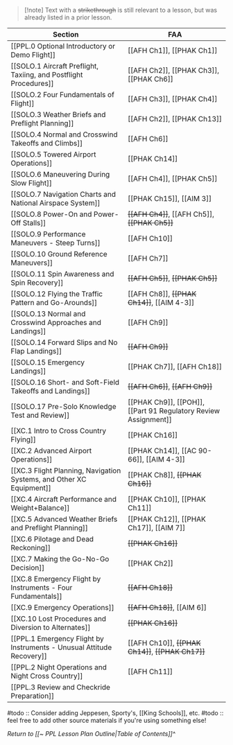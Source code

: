 > [!note] Text with a ~~strikethrough~~ is still relevant to a lesson, but was already listed in a prior lesson.

| Section                                                                      | FAA                                                   |
| ---------------------------------------------------------------------------- | ----------------------------------------------------- |
| [[PPL.0 Optional Introductory or Demo Flight]]                               | [[AFH Ch1]], [[PHAK Ch1]]                             |
| [[SOLO.1 Aircraft Preflight, Taxiing, and Postflight Procedures]]             | [[AFH Ch2]], [[PHAK Ch3]], [[PHAK Ch6]]               |
| [[SOLO.2 Four Fundamentals of Flight]]                                        | [[AFH Ch3]], [[PHAK Ch4]]                             |
| [[SOLO.3 Weather Briefs and Preflight Planning]]                              | [[AFH Ch2]], [[PHAK Ch13]]                            |
| [[SOLO.4 Normal and Crosswind Takeoffs and Climbs]]                           | [[AFH Ch6]]                                           |
| [[SOLO.5 Towered Airport Operations]]                                         | [[PHAK Ch14]]                                         |
| [[SOLO.6 Maneuvering During Slow Flight]]                                     | [[AFH Ch4]], [[PHAK Ch5]]                             |
| [[SOLO.7 Navigation Charts and National Airspace System]]                     | [[PHAK Ch15]], [[AIM 3]]                              |
| [[SOLO.8 Power-On and Power-Off Stalls]]                                      | ~~[[AFH Ch4]]~~, [[AFH Ch5]], ~~[[PHAK Ch5]]~~        |
| [[SOLO.9 Performance Maneuvers - Steep Turns]]                                | [[AFH Ch10]]                                          |
| [[SOLO.10 Ground Reference Maneuvers]]                                        | [[AFH Ch7]]                                           |
| [[SOLO.11 Spin Awareness and Spin Recovery]]                                  | ~~[[AFH Ch5]]~~, ~~[[PHAK Ch5]]~~                     |
| [[SOLO.12 Flying the Traffic Pattern and Go-Arounds]]                         | [[AFH Ch8]], ~~[[PHAK Ch14]]~~, [[AIM 4-3]]           |
| [[SOLO.13 Normal and Crosswind Approaches and Landings]]                      | [[AFH Ch9]]                                           |
| [[SOLO.14 Forward Slips and No Flap Landings]]                                | ~~[[AFH Ch9]]~~                                       |
| [[SOLO.15 Emergency Landings]]                                                | [[PHAK Ch7]], [[AFH Ch18]]                            |
| [[SOLO.16 Short- and Soft-Field Takeoffs and Landings]]                       | ~~[[AFH Ch6]]~~, ~~[[AFH Ch9]]~~                      |
| [[SOLO.17 Pre-Solo Knowledge Test and Review]]                                | [[PHAK Ch9]], [[POH]], [[Part 91 Regulatory Review Assignment]]  |
| [[XC.1 Intro to Cross Country Flying]]                                        | [[PHAK Ch16]]                                         |
| [[XC.2 Advanced Airport Operations]]                                    | [[PHAK Ch14]], [[AC 90-66]], [[AIM 4-3]]              |
| [[XC.3 Flight Planning, Navigation Systems, and Other XC Equipment]]       | [[PHAK Ch8]], ~~[[PHAK Ch16]]~~                       |
| [[XC.4 Aircraft Performance and Weight+Balance]]                           | [[PHAK Ch10]], [[PHAK Ch11]]                          |
| [[XC.5 Advanced Weather Briefs and Preflight Planning]]                    | [[PHAK Ch12]], [[PHAK Ch17]], [[AIM 7]]               | 
| [[XC.6 Pilotage and Dead Reckoning]]                                       | ~~[[PHAK Ch16]]~~                                     |
| [[XC.7 Making the Go-No-Go Decision]]                                      | [[PHAK Ch2]]                                          |
| [[XC.8 Emergency Flight by Instruments - Four Fundamentals]]               | ~~[[AFH Ch18]]~~                                      |
| [[XC.9 Emergency Operations]]                                              | ~~[[AFH Ch18]]~~, [[AIM 6]]                           |
| [[XC.10 Lost Procedures and Diversion to Alternates]]                      | ~~[[PHAK Ch16]]~~                                     |
| [[PPL.1 Emergency Flight by Instruments - Unusual Attitude Recovery]]       | [[AFH Ch10]], ~~[[PHAK Ch14]]~~, ~~[[PHAK Ch17]]~~    |
| [[PPL.2 Night Operations and Night Cross Country]]                          | [[AFH Ch11]]                                          |
| [[PPL.3 Review and Checkride Preparation]]                                  |                                                       |


#todo :: Consider adding Jeppesen, Sporty's, [[King Schools]], etc.
#todo :: feel free to add other source materials if you're using something else!

*Return to [[~ PPL Lesson Plan Outline|Table of Contents]]^*